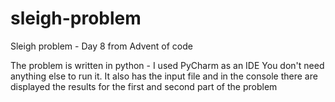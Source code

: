 # sleigh-problem
Sleigh problem - Day 8 from Advent of code

The problem is written in python - I used PyCharm as an IDE
You don't need anything else to run it. It also has the input file and in the console there are displayed the results for the first and second part of the problem
